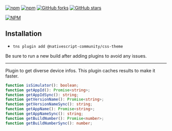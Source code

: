[![npm](https://img.shields.io/npm/v/@nativescript-community/css-theme.svg)](https://www.npmjs.com/package/@nativescript-community/css-theme)
[![npm](https://img.shields.io/npm/dt/@nativescript-community/css-theme.svg?label=npm%20downloads)](https://www.npmjs.com/package/@nativescript-community/css-theme)
[![GitHub forks](https://img.shields.io/github/forks/nativescript-community/css-theme.svg)](https://github.com/nativescript-community/css-theme/network)
[![GitHub stars](https://img.shields.io/github/stars/nativescript-community/css-theme.svg)](https://github.com/nativescript-community/css-theme/stargazers)

[![NPM](https://nodei.co/npm/@nativescript-community/css-theme.png?downloads=true&downloadRank=true&stars=true)](https://nodei.co/npm/@nativescript-community/css-theme/)

## Installation

* `tns plugin add @nativescript-community/css-theme`

Be sure to run a new build after adding plugins to avoid any issues.

---

Plugin to get diverse device infos. This plugin caches results to make it faster.
```typescript
function isSimulator(): boolean;
function getAppId(): Promise<string>;
function getAppIdSync(): string;
function getVersionName(): Promise<string>;
function getVersionNameSync(): string;
function getAppName(): Promise<string>;
function getAppNameSync(): string;
function getBuildNumber(): Promise<number>;
function getBuildNumberSync(): number;
```